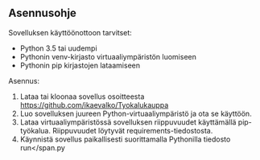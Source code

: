 ﻿## Asennusohje

Sovelluksen käyttöönottoon tarvitset:
- Python 3.5 tai uudempi
- Pythonin venv-kirjasto virtuaaliympäristön luomiseen
- Pythonin pip kirjastojen lataamiseen

Asennus:
1. Lataa tai kloonaa sovellus osoitteesta <https://github.com/ikaevalko/Tyokalukauppa>
2. Luo sovelluksen juureen Python-virtuaaliympäristö ja ota se käyttöön.
3. Lataa virtuaaliympäristössä sovelluksen riippuvuudet käyttämällä pip-työkalua. Riippuvuudet löytyvät requirements-tiedostosta.
4. Käynnistä sovellus paikallisesti suorittamalla Pythonilla tiedosto <span>run</span.py
